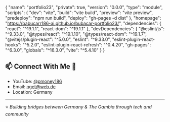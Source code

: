 {
  "name": "portfolio23",
  "private": true,
  "version": "0.0.0",
  "type": "module",
  "scripts": {
    "dev": "vite",
    "build": "vite build",
    "preview": "vite preview",
    "predeploy": "npm run build",
    "deploy": "gh-pages -d dist"
  },
  "homepage": "https://babucarr186-ai.github.io/bubacar-portfolio23/",
  "dependencies": {
    "react": "^19.1.1",
    "react-dom": "^19.1.1"
  },
  "devDependencies": {
    "@eslint/js": "^9.33.0",
    "@types/react": "^19.1.10",
    "@types/react-dom": "^19.1.7",
    "@vitejs/plugin-react": "^5.0.0",
    "eslint": "^9.33.0",
    "eslint-plugin-react-hooks": "^5.2.0",
    "eslint-plugin-react-refresh": "^0.4.20",
    "gh-pages": "^6.3.0",
    "globals": "^16.3.0",
    "vite": "^5.4.10"
  }
}


## 📫 Connect With Me 🤝 
- YouTube: [@pmoney186](https://youtube.com/@pmoney186)  
- Email: nget@web.de  
- Location: Germany

---
⭐️ *Building bridges between Germany & The Gambia through tech and community*
